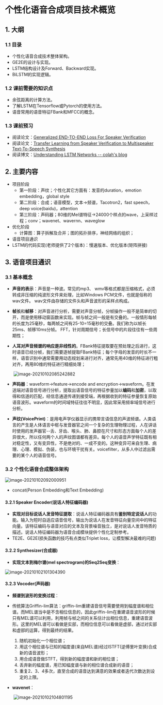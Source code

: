 # 个性化语音合成项目技术概览

## 1. 大纲

### 1.1 目录

+ 个性化语音合成技术整体架构。
+ GE2E的设计与实现。
+ ️LSTM结构设计及Forward、Backward实现。️
+ BiLSTM的实现逻辑。

### 1.2 课前需要的知识点

+ 余弦距离的计算方法。
+ 了解LSTM在Tensorflow或Pytorch的使用方法。
+ 语音常用的语音特征FBank和MFCC的概念。

### 1.3 课前预习

+ 阅读论文：[Generalized END-TO-END Loss For Speaker Verification](https://arxiv.org/abs/1710.10467)
+ 阅读论文：[Transfer Learning from Speaker Verification to Multispeaker Text-To-Speech Synthesis](https://arxiv.org/abs/1806.04558)
+ 阅读博文：[Understanding LSTM Networks -- colah's blog](https://colah.github.io/posts/2015-08-Understanding-LSTMs/)

## 2. 主要内容

+ 项目阶段
  + 第一阶段：声纹；个性化其它方面有：发音的duration，emotion embedding，global style
  + 第二阶段：合成；语音模型，文本->频谱，Tacotron2，fast speech，deep voice(baidu)，attention
  + 第三阶段：声码器；80维的Mel谱特征->24000个样点的wave，上采样过程；conv；wavenet、wavernn、waveglow
+ 优化阶段
  + 计算图：算子拆解及合并；图的拓扑排序，神经网络的组织；
+ 语音项目通识
+ LSTM的代码实现(老师提供了2个版本)：慢速版本、优化版本(矩阵拼接)

## 3. 语音项目通识

### 3.1 基本概念

+ **声音的表示**：声音是一种波。常见的mp3、 wmv等格式都是压缩格式，必须转成非压缩的纯波形文件来处理，比如Windows PCM文件，也就是俗称的wav文件。 wav文件由存储的文件头和声音波形的采样点构成。  

+ **帧长**和**帧移**：对声音进行分析，需要对声音分帧，分帧操作一般不是简单的切开，而是使用移动窗函数来实现。帧与帧之间一般是有交叠的。一般情形每帧的长度为25毫秒，每两帧之间有25-10=15毫秒的交叠。我们称为以帧长25ms、帧移10ms分帧。 FFT，针对周期信号；长信号中的片段往往有一些周期性；

+ **人耳对声音频谱的响应是非线性的**。FBank特征提取要在预处理之后进行，这时语音已经分帧，我们需要逐帧提取FBank特征；每个字母的发音的时长不一样，语音识别中通常需要用动态规划来进行对齐，通常先用40维的特征进行粗对齐，再用80维的特征进行精细处理；

  ​	![image-20210102085242882](C:\Users\86138\AppData\Roaming\Typora\typora-user-images\image-20210102085242882.png)  

+ **声码器**：waveform->feature->encode and encryption->waveform。在发送端对语音信号进行分析，提取出语音信号的特征参量加以**编码**和**加密**，以取得和信道的匹配，经信息通道传递到接受端，再根据收到的特征参量恢复原始语音波形。waveform的时间域特征往往不明显，因此常采用频率域信号进行分析。

+ **声纹(VoicePrint)**：是用电声学仪器显示的携带言语信息的声波频谱。人类语言的产生是人体语言中枢与发音器官之间一个复杂的生理物理过程，人在讲话时使用的发声器官--舌、牙齿、喉头、肺、鼻腔在尺寸和形态方面每个人的差异很大，所以任何两个人的声纹图谱都有差异。每个人的语音声学特征既有相对稳定性，又有变异性，不是绝对的、一成不变的。这种变异可来自生理、病理、心理、模拟、伪装，也与环境干扰有关。voicefilter，从多人中过滤出需要的某个人的语音信号。

### 3.2 个性化语音合成整体架构

![image-20210102092000951](C:\Users\86138\AppData\Roaming\Typora\typora-user-images\image-20210102092000951.png)  

+ concat(Person Embedding和Text Embedding)

#### 3.2.1 Speaker Encoder(说话人特征编码器)

+ **实现对目标说话人发音特征提取**：说话人特征编码器具有**鉴别特定说话人**的功能。输入为短时自适应语音信号，输出为说话人在发音特征向量空间中的特征向量。该特征编码与语音对应的文本及背景噪音独立，是对说话人发音特质的描述。说话人特征编码器为语音合成模块提供个性化定制参考。
+ TE2E、GE2E(损失函数的技巧有点类似Triplet loss，让模型解决最难的问题)

#### 3.2.2 Synthesizer(合成器)

+ **实现文本到梅尔谱(mel spectrogram)的Seq2Seq变换**：

![image-20210102101304390](C:\Users\86138\AppData\Roaming\Typora\typora-user-images\image-20210102101304390.png)  

#### 3.2.3 Vocoder(声码器)

+ **频谱到波形的变换过程**：

+ 传统算法Griffin-lim算法：griffin-lim重建语音信号需要使用到幅度谱和相位谱。而MEL谱当中是不含相位信息的，因此griffin-lim在重建语音波形的时候只有MEL谱可以利用，利用帧与帧之间的关系估计出相位信息，重建语音波形。这里的MEL谱可以看做是实部，而相位信息可以看做是虚部，通过对实部和虚部的运算，得到最终的结果。

  1. 随机初始化一个相位谱；
  2. 用这个相位谱与已知的幅度谱(来自MEL谱)经过ISTFT(逆傅里叶变换)合成新的语音波形；
  3. 用合成语音做STFT，得到新的幅度谱和新的相位谱；
  4. 丢弃新的幅度谱，用已知幅度谱与新的相位谱合成新的语音；
  5. 重复2、3、4多次，直至合成的语音达到满意的效果或者迭代次数达到设定的上限。

+ **wavenet**：

  ​	![image-20210102104801195](C:\Users\86138\AppData\Roaming\Typora\typora-user-images\image-20210102104801195.png)  

